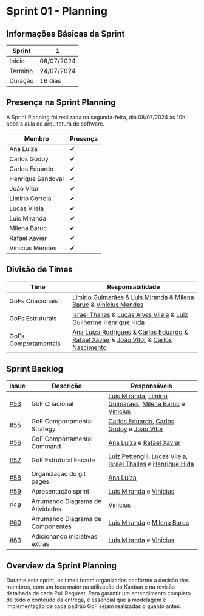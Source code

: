 # Sprint 01 - Planning

## Informações Básicas da Sprint

| Sprint  | 1             |
|---------|---------------|
| Início  | 08/07/2024    |
| Término | 24/07/2024    |
| Duração | 16 dias       |

## Presença na Sprint Planning

A Sprint Planning foi realizada na segunda-feira, dia 08/07/2024 às 10h, após a aula de arquitetura de software.

| Membro                | Presença |
|-----------------------|----------|
| Ana Luiza             | ✔        |
| Carlos Godoy          | ✔        |
| Carlos Eduardo        | ✔        |
| Henrique Sandoval     | ✔        |
| João Vítor            | ✔        |
| Limirio Correia       | ✔        |
| Lucas Vilela          | ✔        |
| Luis Miranda          | ✔        |
| Milena Baruc          | ✔        |
| Rafael Xavier         | ✔        |
| Vinicius Mendes       | ✔        |

## Divisão de Times

| Time                  | Responsabilidade   |
|-----------------------|--------------------|
| GoFs Criacionais      | [Limírio Guimarães](https://github.com/LimirioGuimaraes) & [Luis Miranda](https://github.com/LuisMiranda10) & [Milena Baruc](https://github.com/MilenaBaruc) &  [Vinícius Mendes](https://github.com/yabamiah)                                                                                                                                         |
| GoFs Estruturais      | [Israel Thalles](https://github.com/IsraelThalles) &  [Lucas Alves Vilela](https://github.com/Lucas-AV) & [Luiz Guilherme](https://github.com/luizpettengill) [Henrique Hida](https://github.com/HenriqueHida)                                                                                                                                                                          |
| GoFs Comportamentais  | [Ana Luíza Rodrigues](https://github.com/analuizargds) & [Carlos Eduardo](https://github.com/CarlosEduardoMendesdeMesquita) & [Rafael Xavier](https://www.github.com/rafaelxavierr) & [João Vitor](https://www.github.com/Jvsoutomaior) & [Carlos Nascimento](https://github.com/CDGodoy)                                                                                                                                                                               |


## Sprint Backlog

| Issue | Descrição | Responsáveis |
|-------|-----------|--------------|
| [#53](https://github.com/UnBArqDsw2024-1/2024.1_G2_My_Music/issues/53)   | GoF Criacional                     | [Luis Miranda](https://github.com/LuisMiranda10), [Limírio Guimarães](https://github.com/LimirioGuimaraes), [Milena Baruc](https://github.com/MilenaBaruc) e [Vinícius](https://github.com/yabamiah)            |
| [#55](https://github.com/UnBArqDsw2024-1/2024.1_G2_My_Music/issues/55)   | GoF Comportamental Strategy        | [Carlos Eduardo](https://github.com/CarlosEduardoMendesdeMesquita), [Carlos Godoy](https://github.com/CDGodoy) e [João Vítor](https://github.com/Jvsoutomaior)            |
| [#56](https://github.com/UnBArqDsw2024-1/2024.1_G2_My_Music/issues/56)   | GoF Comportamental Command         | [Ana Luíza](https://github.com/analuizargds) e [Rafael Xavier](https://github.com/rafaelxavierr)           |
| [#57](https://github.com/UnBArqDsw2024-1/2024.1_G2_My_Music/issues/57)   | GoF Estrutural Facade         | [Luiz Pettengill](https://github.com/LuizPettengill), [Lucas Vilela](https://github.com/Lucas-AV), [Israel Thalles](https://github.com/IsraelThalles) e [Henrique Hida](https://github.com/HenriqueHida)            |
| [#58](https://github.com/UnBArqDsw2024-1/2024.1_G2_My_Music/issues/58)   | Organização do git pages         | [Ana Luíza](https://github.com/analuizargds)            |
| [#59](https://github.com/UnBArqDsw2024-1/2024.1_G2_My_Music/issues/59)   | Apresentação sprint         |  [Luis Miranda](https://github.com/LuisMiranda10) e  [Vinícius](https://github.com/yabamiah)          |
| [#49](https://github.com/UnBArqDsw2024-1/2024.1_G2_My_Music/issues/49)    | Arrumando Diagrama de Atividades         | [Vinícius](https://github.com/yabamiah)      |
| [#60](https://github.com/UnBArqDsw2024-1/2024.1_G2_My_Music/issues/60) | Arrumando Diagrama de Componentes | [Luis Miranda](https://github.com/LuisMiranda10) e [Milena Baruc](https://github.com/MilenaBaruc) |
| [#63](https://github.com/UnBArqDsw2024-1/2024.1_G2_My_Music/pull/63) | Adicionando iniciativas extras | [Luis Miranda](https://github.com/LuisMiranda10) e  [Vinícius](https://github.com/yabamiah) |

## Overview da Sprint Planning

Durante esta sprint, os times foram organizados conforme a decisão dos membros, com um foco maior na utilização do Kanban e na revisão detalhada de cada Pull Request. Para garantir um entendimento completo de todo o conteúdo da entrega, é essencial que a modelagem e implementação de cada padrão GoF sejam realizadas o quanto antes. 